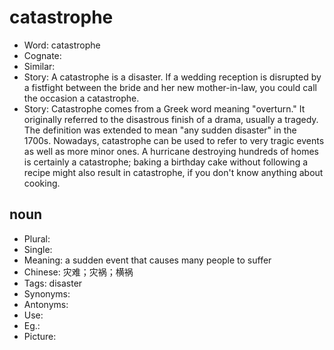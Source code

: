 # catastrophe

- Word: catastrophe
- Cognate: 
- Similar: 
- Story: A catastrophe is a disaster. If a wedding reception is disrupted by a fistfight between the bride and her new mother-in-law, you could call the occasion a catastrophe.
- Story: Catastrophe comes from a Greek word meaning "overturn." It originally referred to the disastrous finish of a drama, usually a tragedy. The definition was extended to mean "any sudden disaster" in the 1700s. Nowadays, catastrophe can be used to refer to very tragic events as well as more minor ones. A hurricane destroying hundreds of homes is certainly a catastrophe; baking a birthday cake without following a recipe might also result in catastrophe, if you don't know anything about cooking.

## noun

- Plural: 
- Single: 
- Meaning: a sudden event that causes many people to suffer
- Chinese: 灾难；灾祸；横祸
- Tags: disaster
- Synonyms: 
- Antonyms: 
- Use: 
- Eg.: 
- Picture: 

